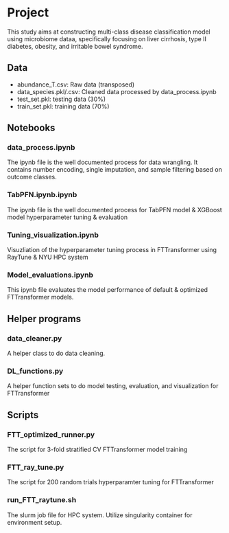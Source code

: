 # Project

This study aims at constructing multi-class disease classification model using microbiome dataa, specifically focusing on liver cirrhosis, type II diabetes,
obesity, and irritable bowel syndrome.

## Data

* abundance_T.csv: Raw data (transposed)
* data_species.pkl/.csv: Cleaned data processed by data_process.ipynb
* test_set.pkl: testing data (30%)
* train_set.pkl: training data (70%)



## Notebooks

### data_process.ipynb

The ipynb file is the well documented process for data wrangling. It contains number encoding, single imputation, and sample filtering based on outcome classes.


### TabPFN.ipynb.ipynb

The ipynb file is the well documented process for TabPFN model & XGBoost model hyperparameter tuning & evaluation

### Tuning_visualization.ipynb

Visuzliation of the hyperparameter tuning process in FTTransformer using RayTune & NYU HPC system

### Model_evaluations.ipynb

This ipynb file evaluates the model performance of default & optimized FTTransformer models.

## Helper programs

### data_cleaner.py

A helper class to do data cleaning.

### DL_functions.py

A helper function sets to do model testing, evaluation, and visualization for FTTransformer

## Scripts

### FTT_optimized_runner.py

The script for 3-fold stratified CV FTTransformer model training

### FTT_ray_tune.py

The script for 200 random trials hyperparamter tuning for FTTransformer

### run_FTT_raytune.sh

The slurm job file for HPC system. Utilize singularity container for environment setup.
